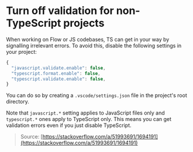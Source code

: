 # Turn off validation for non-TypeScript projects

When working on Flow or JS codebases, TS can get in your way by signalling irrelevant errors. To avoid this, disable the following settings in your project:

```javascript
{
  "javascript.validate.enable": false,
  "typescript.format.enable": false,
  "typescript.validate.enable": false,
}
```

You can do so by creating a `.vscode/settings.json` file in the project's root directory.

Note that `javascript.*` setting applies to JavaScript files only and `typescript.*` ones apply to TypeScript only. This means you can get validation errors even if you just disable TypeScript.

> Source: [https://stackoverflow.com/a/51993691/1694191](https://stackoverflow.com/a/51993691/1694191)


